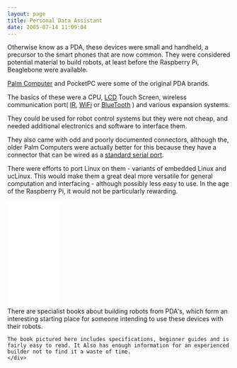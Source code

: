 ```yaml
---
layout: page
title: Personal Data Assistant
date: 2005-07-14 11:09:04
---
```

Otherwise know as a PDA, these devices were small and handheld, a precursor to the smart phones that are now common. They were considered potential material to build robots, at least before the Raspberry Pi, Beaglebone were available.

<a href="/wiki/palm_computer.html" title="Palm Computer">Palm Computer</a> and PocketPC were some of the original PDA brands.

The basics of these were a CPU, <a href="/wiki/lcd.html" title="Liquid Crystal Display">LCD</a> Touch Screen, wireless communication port( <a href="/wiki/ir.html" title="Acronym for Infra Red">IR</a>, <a href="/wiki/wifi.html" title="Wireless Lan">WiFi</a> or <a href="/wiki/bluetooth.html" title="Bluetooth">BlueTooth</a> ) and various expansion systems.

They could be used for robot control systems but they were not cheap, and needed additional electronics and software to interface them.

They also came with odd and poorly documented connectors, although the, older Palm Computers were actually better for this because they have a connector that can be wired as a <a href="/wiki/rs232.html" title="A serial communication standard">standard serial port</a>.

There were efforts to port Linux on them - variants of embedded Linux and ucLinux. This would make them a great deal more versatile for general computation and interfacing - although possibly less easy to use. In the age of the Raspberry Pi, it would not be particularly rewarding.

<div class="media">
    <div class="media-left">
    <iframe style="width:120px;height:240px;" marginwidth="0" marginheight="0" scrolling="no" frameborder="0" src="//ws-eu.amazon-adsystem.com/widgets/q?ServiceVersion=20070822&OneJS=1&Operation=GetAdHtml&MarketPlace=GB&source=ss&ref=as_ss_li_til&ad_type=product_link&tracking_id=orionrobots-21&marketplace=amazon&region=GB&placement=0071417419&asins=0071417419&linkId=521b643817af42f39f7922352ddd575c&show_border=true&link_opens_in_new_window=true"></iframe>
    </div>
    <div class="media-body">There are specialist books about building robots from PDA's, which form an interesting starting place for someone intending to use these devices with their robots.

    The book pictured here includes specifications, beginner guides and is fairly easy to read. It Also has enough information for an experienced builder not to find it a waste of time.
    </div>
</div>


